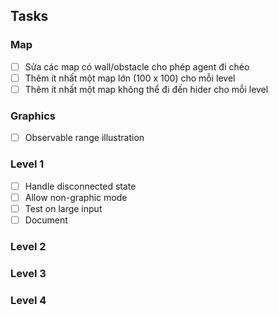 ## Tasks

### Map
- [ ] Sửa các map có wall/obstacle cho phép agent đi chéo
- [ ] Thêm ít nhất một map lớn (100 x 100) cho mỗi level
- [ ] Thêm ít nhất một map không thể đi đến hider cho mỗi level

### Graphics
- [ ] Observable range illustration

### Level 1
- [ ] Handle disconnected state
- [ ] Allow non-graphic mode
- [ ] Test on large input
- [ ] Document

### Level 2

### Level 3

### Level 4